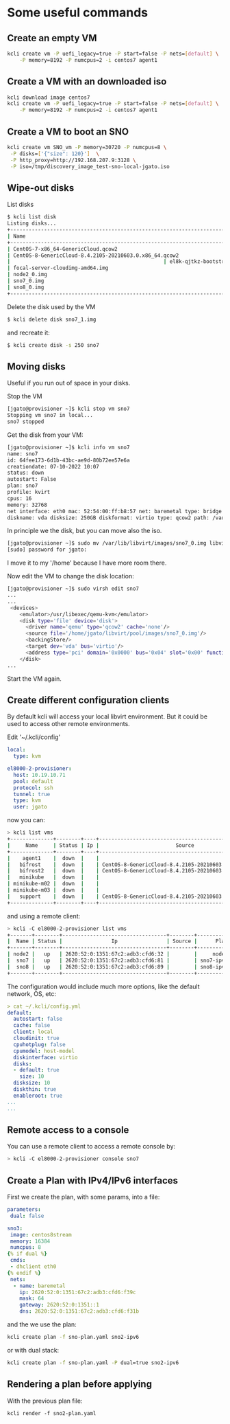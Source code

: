 # Some useful commands

## Create an empty VM

```bash
kcli create vm -P uefi_legacy=true -P start=false -P nets=[default] \
    -P memory=8192 -P numcpus=2 -i centos7 agent1
```

## Create a VM with an downloaded iso

```bash
kcli download image centos7
kcli create vm -P uefi_legacy=true -P start=false -P nets=[default] \
    -P memory=8192 -P numcpus=2 -i centos7 agent1
```

## Create a VM to boot an SNO

```bash
kcli create vm SNO_vm -P memory=30720 -P numcpus=8 \
 -P disks=['{"size": 120}']  \
 -P http_proxy=http://192.168.207.9:3128 \
 -P iso=/tmp/discovery_image_test-sno-local-jgato.iso
```

## Wipe-out disks

List disks

```bash
$ kcli list disk
Listing disks...
+----------------------------------------------------------------------------------------+----------------------+----------------------------------------------------------------------------------------------------------------+
| Name                                                                                   |         Pool         |                                                      Path                                                      |
+----------------------------------------------------------------------------------------+----------------------+----------------------------------------------------------------------------------------------------------------+
| CentOS-7-x86_64-GenericCloud.qcow2                                                     |       default        |                           /var/lib/libvirt/images/CentOS-7-x86_64-GenericCloud.qcow2                           |
| CentOS-8-GenericCloud-8.4.2105-20210603.0.x86_64.qcow2                                 |       default        |                 /var/lib/libvirt/images/CentOS-8-GenericCloud-8.4.2105-20210603.0.x86_64.qcow2                 |
|                                                  | el8k-qjtkz-bootstrap |                /var/lib/libvirt/openshift-images/el8k-qjtkz-bootstrap/el8k-qjtkz-bootstrap.ign                 |
| focal-server-cloudimg-amd64.img                                                        |       default        |                            /var/lib/libvirt/images/focal-server-cloudimg-amd64.img                             |
| node2_0.img                                                                            |      home-jgato      |                                  /home/jgato/libvirt/pool/images/node2_0.img                                   |
| sno7_0.img                                                                             |      home-jgato      |                                   /home/jgato/libvirt/pool/images/sno7_0.img                                   |
| sno8_0.img                                                                             |      home-jgato      |                                   /home/jgato/libvirt/pool/images/sno8_0.img                                   |
+----------------------------------------------------------------------------------------+----------------------+----------------------------------------------------------------------------------------------------------------+
```

Delete the disk used by the VM

```bash
$ kcli delete disk sno7_1.img
```

and recreate it:

```bash
$ kcli create disk -s 250 sno7
```

## Moving disks

Useful if you run out of space in your disks.

Stop the VM

```bash
[jgato@provisioner ~]$ kcli stop vm sno7
Stopping vm sno7 in local...
sno7 stopped

```

Get the disk from your VM:

```bash
[jgato@provisioner ~]$ kcli info vm sno7
name: sno7
id: 64fee173-6d1b-43bc-ae9d-80b72ee57e6a
creationdate: 07-10-2022 10:07
status: down
autostart: False
plan: sno7
profile: kvirt
cpus: 16
memory: 32768
net interface: eth0 mac: 52:54:00:ff:b8:57 net: baremetal type: bridge
diskname: vda disksize: 250GB diskformat: virtio type: qcow2 path: /var/lib/libvirt/images/sno7_0.img

```

In principle we the disk, but you can move also the iso.

```bash
[jgato@provisioner ~]$ sudo mv /var/lib/libvirt/images/sno7_0.img libvirt/pool/images/
[sudo] password for jgato: 

```

I move it to my '/home' because I have more room there.

Now edit the VM to change the disk location:

```bash
[jgato@provisioner ~]$ sudo virsh edit sno7
...
...
 <devices>
    <emulator>/usr/libexec/qemu-kvm</emulator>
    <disk type='file' device='disk'>
      <driver name='qemu' type='qcow2' cache='none'/>
      <source file='/home/jgato/libvirt/pool/images/sno7_0.img'/>
      <backingStore/>
      <target dev='vda' bus='virtio'/>
      <address type='pci' domain='0x0000' bus='0x04' slot='0x00' function='0x0'/>
    </disk>
...
```

Start the VM again.



## Create different configuration clients

By default kcli will access your local libvirt environment. But it could be used to access other remote environments.

Edit '~/.kcli/config'

```yaml
local:
  type: kvm

el8000-2-provisioner:
  host: 10.19.10.71
  pool: default
  protocol: ssh
  tunnel: true
  type: kvm
  user: jgato
```

now you can:

```bash
> kcli list vms
+--------------+--------+----+--------------------------------------------------------+-------+---------+
|     Name     | Status | Ip |                         Source                         |  Plan | Profile |
+--------------+--------+----+--------------------------------------------------------+-------+---------+
|    agent1    |  down  |    |                                                        | kvirt |  kvirt  |
|   bifrost    |  down  |    | CentOS-8-GenericCloud-8.4.2105-20210603.0.x86_64.qcow2 | kvirt | centos8 |
|   bifrost2   |  down  |    | CentOS-8-GenericCloud-8.4.2105-20210603.0.x86_64.qcow2 | kvirt | centos8 |
|   minikube   |  down  |    |                                                        |       |         |
| minikube-m02 |  down  |    |                                                        |       |         |
| minikube-m03 |  down  |    |                                                        |       |         |
|   support    |  down  |    | CentOS-8-GenericCloud-8.4.2105-20210603.0.x86_64.qcow2 | kvirt | centos8 |
+--------------+--------+----+--------------------------------------------------------+-------+---------+
```

and using a remote client:

```bash
> kcli -C el8000-2-provisioner list vms
+-------+--------+----------------------------------+--------+----------------+---------+
|  Name | Status |                Ip                | Source |      Plan      | Profile |
+-------+--------+----------------------------------+--------+----------------+---------+
| node2 |   up   | 2620:52:0:1351:67c2:adb3:cfd6:32 |        |     node2      |  kvirt  |
|  sno7 |   up   | 2620:52:0:1351:67c2:adb3:cfd6:81 |        | sno7-ipv6-numa |  kvirt  |
|  sno8 |   up   | 2620:52:0:1351:67c2:adb3:cfd6:89 |        | sno8-ipv6-numa |  kvirt  |
+-------+--------+----------------------------------+--------+----------------+---------+
```

The configuration would include much more options, like the default network, OS, etc:

```yaml
> cat ~/.kcli/config.yml 
default:
  autostart: false
  cache: false
  client: local
  cloudinit: true
  cpuhotplug: false
  cpumodel: host-model
  diskinterface: virtio
  disks:
  - default: true
    size: 10
  disksize: 10
  diskthin: true
  enableroot: true
...
...
```

## Remote access to a console

You can use a remote client to access a remote console by:

```bash
> kcli -C el8000-2-provisioner console sno7
```

## Create a Plan with IPv4/IPv6 interfaces

First we create the plan, with some params, into a file:

```yaml
parameters:
 dual: false

sno3:
 image: centos8stream
 memory: 16384
 numcpus: 8
{% if dual %}
 cmds:
 - dhclient eth0
{% endif %}
 nets:
  - name: baremetal
    ip: 2620:52:0:1351:67c2:adb3:cfd6:f39c
    mask: 64
    gateway: 2620:52:0:1351::1
    dns: 2620:52:0:1351:67c2:adb3:cfd6:f31b
```

and the we use the plan:

```bash
kcli create plan -f sno-plan.yaml sno2-ipv6
```

or with dual stack:

```bash
kcli create plan -f sno-plan.yaml -P dual=true sno2-ipv6
```

## Rendering a plan before applying

With the previous plan file:

```
kcli render -f sno2-plan.yaml
```